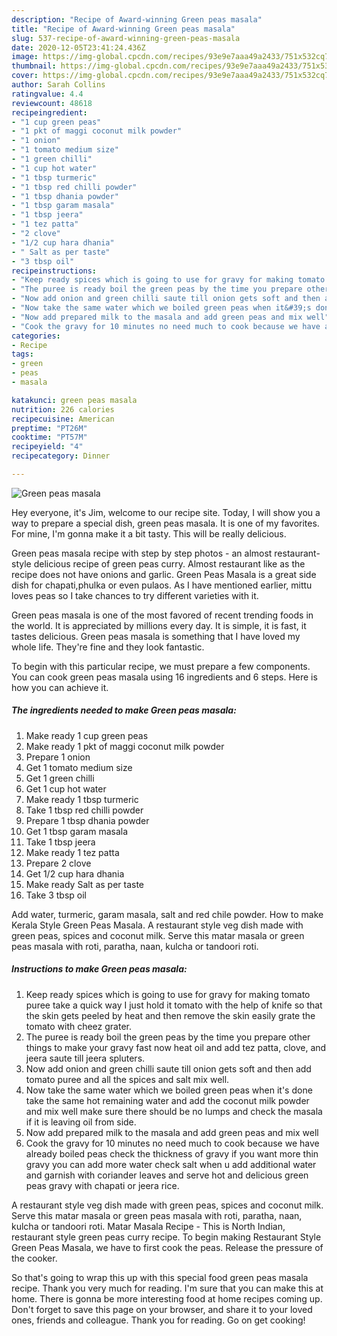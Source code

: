 ```yaml
---
description: "Recipe of Award-winning Green peas masala"
title: "Recipe of Award-winning Green peas masala"
slug: 537-recipe-of-award-winning-green-peas-masala
date: 2020-12-05T23:41:24.436Z
image: https://img-global.cpcdn.com/recipes/93e9e7aaa49a2433/751x532cq70/green-peas-masala-recipe-main-photo.jpg
thumbnail: https://img-global.cpcdn.com/recipes/93e9e7aaa49a2433/751x532cq70/green-peas-masala-recipe-main-photo.jpg
cover: https://img-global.cpcdn.com/recipes/93e9e7aaa49a2433/751x532cq70/green-peas-masala-recipe-main-photo.jpg
author: Sarah Collins
ratingvalue: 4.4
reviewcount: 48618
recipeingredient:
- "1 cup green peas"
- "1 pkt of maggi coconut milk powder"
- "1 onion"
- "1 tomato medium size"
- "1 green chilli"
- "1 cup hot water"
- "1 tbsp turmeric"
- "1 tbsp red chilli powder"
- "1 tbsp dhania powder"
- "1 tbsp garam masala"
- "1 tbsp jeera"
- "1 tez patta"
- "2 clove"
- "1/2 cup hara dhania"
- " Salt as per taste"
- "3 tbsp oil"
recipeinstructions:
- "Keep ready spices which is going to use for gravy for making tomato puree take a quick way I just hold it tomato with the help of knife so that the skin gets peeled by heat and then remove the skin easily grate the tomato with cheez grater."
- "The puree is ready boil the green peas by the time you prepare other things to make your gravy fast now heat oil and add tez patta, clove, and jeera saute till jeera spluters."
- "Now add onion and green chilli saute till onion gets soft and then add tomato puree and all the spices and salt mix well."
- "Now take the same water which we boiled green peas when it&#39;s done take the same hot remaining water and add the coconut milk powder and mix well make sure there should be no lumps and check the masala if it is leaving oil from side."
- "Now add prepared milk to the masala and add green peas and mix well"
- "Cook the gravy for 10 minutes no need much to cook because we have already boiled peas check the thickness of gravy if you want more thin gravy you can add more water check salt when u add additional water and garnish with coriander leaves and serve hot and delicious green peas gravy with chapati or jeera rice."
categories:
- Recipe
tags:
- green
- peas
- masala

katakunci: green peas masala 
nutrition: 226 calories
recipecuisine: American
preptime: "PT26M"
cooktime: "PT57M"
recipeyield: "4"
recipecategory: Dinner

---
```



![Green peas masala](https://img-global.cpcdn.com/recipes/93e9e7aaa49a2433/751x532cq70/green-peas-masala-recipe-main-photo.jpg)

Hey everyone, it's Jim, welcome to our recipe site. Today, I will show you a way to prepare a special dish, green peas masala. It is one of my favorites. For mine, I'm gonna make it a bit tasty. This will be really delicious.

Green peas masala recipe with step by step photos - an almost restaurant-style delicious recipe of green peas curry. Almost restaurant like as the recipe does not have onions and garlic. Green Peas Masala is a great side dish for chapati,phulka or even pulaos. As I have mentioned earlier, mittu loves peas so I take chances to try different varieties with it.

Green peas masala is one of the most favored of recent trending foods in the world. It is appreciated by millions every day. It is simple, it is fast, it tastes delicious. Green peas masala is something that I have loved my whole life. They're fine and they look fantastic.


To begin with this particular recipe, we must prepare a few components. You can cook green peas masala using 16 ingredients and 6 steps. Here is how you can achieve it.

<!--inarticleads1-->

##### The ingredients needed to make Green peas masala:

1. Make ready 1 cup green peas
1. Make ready 1 pkt of maggi coconut milk powder
1. Prepare 1 onion
1. Get 1 tomato medium size
1. Get 1 green chilli
1. Get 1 cup hot water
1. Make ready 1 tbsp turmeric
1. Take 1 tbsp red chilli powder
1. Prepare 1 tbsp dhania powder
1. Get 1 tbsp garam masala
1. Take 1 tbsp jeera
1. Make ready 1 tez patta
1. Prepare 2 clove
1. Get 1/2 cup hara dhania
1. Make ready  Salt as per taste
1. Take 3 tbsp oil


Add water, turmeric, garam masala, salt and red chile powder. How to make Kerala Style Green Peas Masala. A restaurant style veg dish made with green peas, spices and coconut milk. Serve this matar masala or green peas masala with roti, paratha, naan, kulcha or tandoori roti. 

<!--inarticleads2-->

##### Instructions to make Green peas masala:

1. Keep ready spices which is going to use for gravy for making tomato puree take a quick way I just hold it tomato with the help of knife so that the skin gets peeled by heat and then remove the skin easily grate the tomato with cheez grater.
1. The puree is ready boil the green peas by the time you prepare other things to make your gravy fast now heat oil and add tez patta, clove, and jeera saute till jeera spluters.
1. Now add onion and green chilli saute till onion gets soft and then add tomato puree and all the spices and salt mix well.
1. Now take the same water which we boiled green peas when it&#39;s done take the same hot remaining water and add the coconut milk powder and mix well make sure there should be no lumps and check the masala if it is leaving oil from side.
1. Now add prepared milk to the masala and add green peas and mix well
1. Cook the gravy for 10 minutes no need much to cook because we have already boiled peas check the thickness of gravy if you want more thin gravy you can add more water check salt when u add additional water and garnish with coriander leaves and serve hot and delicious green peas gravy with chapati or jeera rice.


A restaurant style veg dish made with green peas, spices and coconut milk. Serve this matar masala or green peas masala with roti, paratha, naan, kulcha or tandoori roti. Matar Masala Recipe - This is North Indian, restaurant style green peas curry recipe. To begin making Restaurant Style Green Peas Masala, we have to first cook the peas. Release the pressure of the cooker. 

So that's going to wrap this up with this special food green peas masala recipe. Thank you very much for reading. I'm sure that you can make this at home. There is gonna be more interesting food at home recipes coming up. Don't forget to save this page on your browser, and share it to your loved ones, friends and colleague. Thank you for reading. Go on get cooking!
